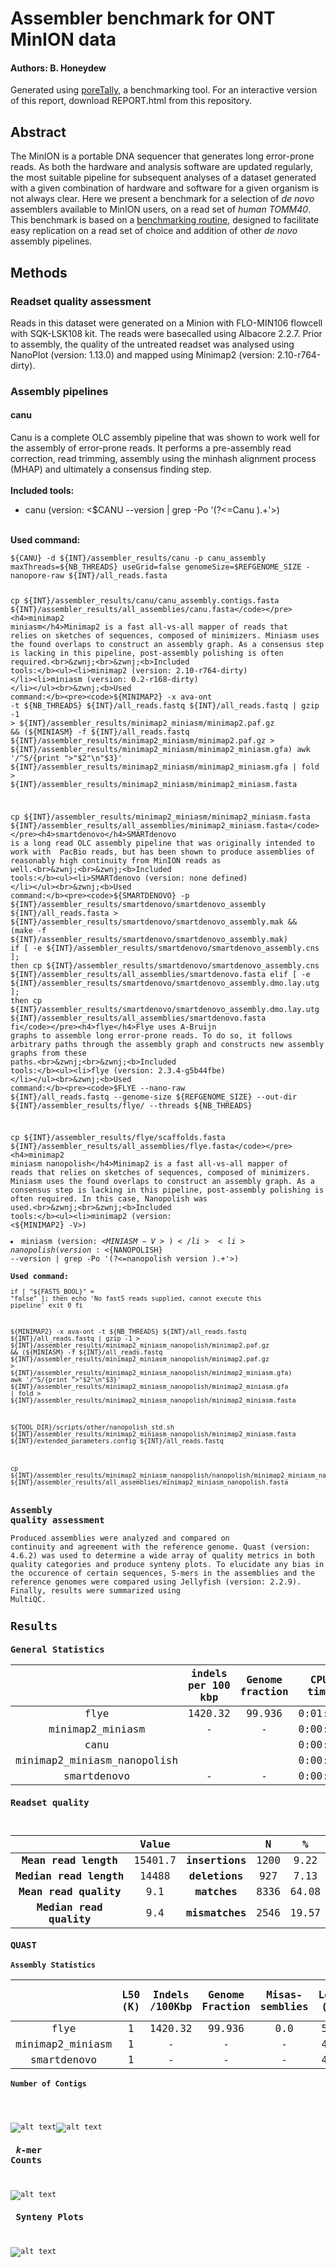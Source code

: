 # Assembler benchmark for ONT MinION data
#### Authors: B. Honeydew
Generated using [poreTally](https://github.com/cvdelannoy/poreTally), a benchmarking tool. For an interactive version of this report, download REPORT.html from this repository.

<h2>Abstract</h2>The MinION is a portable DNA sequencer that generates long error-prone reads. As both the hardware and analysis software are updated regularly, the most suitable pipeline for subsequent analyses of a dataset generated with a given combination of hardware and software for a given organism is not always clear. Here we present a benchmark for a selection of <i>de novo</i> assemblers available to MinION users, on a read set of <i>human TOMM40</i>. This benchmark is based on a <a href=\>benchmarking routine</a>, designed to facilitate easy replication on a read set of choice and addition of other <i>de novo</i> assembly pipelines.<h2>Methods</h2><h3>Readset quality assessment</h3>Reads in this dataset were generated on a Minion with FLO-MIN106 flowcell with SQK-LSK108 kit. The reads were basecalled using Albacore 2.2.7. Prior to assembly, the quality of the untreated readset was analysed using NanoPlot (version: 1.13.0) and mapped using Minimap2 (version: 2.10-r764-dirty).<h3>Assembly pipelines</h3><h4>canu</h4>Canu is a complete OLC assembly pipeline that was shown to work well for the assembly of error-prone  reads. It performs a  pre-assembly read correction, read trimming, assembly using the minhash alignment  process (MHAP) and ultimately a consensus finding step.<br>&zwnj;<br>&zwnj;<b>Included tools:</b><ul><li>canu (version: <$CANU --version | grep -Po '(?<=Canu ).+'>) </li></ul><br>&zwnj;<b>Used command:</b><pre><code>${CANU} -d ${INT}/assembler_results/canu -p canu_assembly maxThreads=${NB_THREADS} useGrid=false genomeSize=$REFGENOME_SIZE -nanopore-raw ${INT}/all_reads.fasta

cp ${INT}/assembler_results/canu/canu_assembly.contigs.fasta ${INT}/assembler_results/all_assemblies/canu.fasta</code></pre><h4>minimap2 miniasm</h4>Minimap2 is a fast all-vs-all mapper of reads that relies on sketches of sequences, composed of minimizers. Miniasm uses the found overlaps to construct an assembly graph. As a consensus step is lacking in this pipeline, post-assembly polishing is often required.<br>&zwnj;<br>&zwnj;<b>Included tools:</b><ul><li>minimap2 (version: 2.10-r764-dirty) </li><li>miniasm (version: 0.2-r168-dirty) </li></ul><br>&zwnj;<b>Used command:</b><pre><code>${MINIMAP2} -x ava-ont -t ${NB_THREADS} ${INT}/all_reads.fastq ${INT}/all_reads.fastq | gzip -1 > ${INT}/assembler_results/minimap2_miniasm/minimap2.paf.gz && (${MINIASM} -f ${INT}/all_reads.fastq ${INT}/assembler_results/minimap2_miniasm/minimap2.paf.gz > ${INT}/assembler_results/minimap2_miniasm/minimap2_miniasm.gfa)
awk '/^S/{print ">"$2"\n"$3}' ${INT}/assembler_results/minimap2_miniasm/minimap2_miniasm.gfa | fold > ${INT}/assembler_results/minimap2_miniasm/minimap2_miniasm.fasta

cp ${INT}/assembler_results/minimap2_miniasm/minimap2_miniasm.fasta ${INT}/assembler_results/all_assemblies/minimap2_miniasm.fasta</code></pre><h4>smartdenovo</h4>SMARTdenovo is a long read OLC assembly pipeline that was originally intended to work with  PacBio reads, but has been shown to produce assemblies of reasonably high continuity from MinION reads as well.<br>&zwnj;<br>&zwnj;<b>Included tools:</b><ul><li>SMARTdenovo (version: none defined) </li></ul><br>&zwnj;<b>Used command:</b><pre><code>${SMARTDENOVO} -p ${INT}/assembler_results/smartdenovo/smartdenovo_assembly ${INT}/all_reads.fasta > ${INT}/assembler_results/smartdenovo/smartdenovo_assembly.mak && (make -f ${INT}/assembler_results/smartdenovo/smartdenovo_assembly.mak)
if [ -e ${INT}/assembler_results/smartdenovo/smartdenovo_assembly.cns ]; then
	cp ${INT}/assembler_results/smartdenovo/smartdenovo_assembly.cns ${INT}/assembler_results/all_assemblies/smartdenovo.fasta
elif [ -e ${INT}/assembler_results/smartdenovo/smartdenovo_assembly.dmo.lay.utg ]; then
	cp ${INT}/assembler_results/smartdenovo/smartdenovo_assembly.dmo.lay.utg ${INT}/assembler_results/all_assemblies/smartdenovo.fasta
fi</code></pre><h4>flye</h4>Flye uses A-Bruijn graphs to assemble long error-prone reads. To do so, it follows arbitrary paths through the assembly graph and constructs new assembly graphs from these paths.<br>&zwnj;<br>&zwnj;<b>Included tools:</b><ul><li>flye (version: 2.3.4-g5b44fbe) </li></ul><br>&zwnj;<b>Used command:</b><pre><code>$FLYE --nano-raw ${INT}/all_reads.fastq --genome-size ${REFGENOME_SIZE} --out-dir ${INT}/assembler_results/flye/ --threads ${NB_THREADS}

cp ${INT}/assembler_results/flye/scaffolds.fasta ${INT}/assembler_results/all_assemblies/flye.fasta</code></pre><h4>minimap2 miniasm nanopolish</h4>Minimap2 is a fast all-vs-all mapper of reads that relies on sketches of sequences, composed of minimizers. Miniasm uses the found overlaps to construct an assembly graph. As a consensus step is lacking in this pipeline, post-assembly polishing is often required. In this case, Nanopolish was used.<br>&zwnj;<br>&zwnj;<b>Included tools:</b><ul><li>minimap2 (version: <${MINIMAP2} -V>) </li><li>miniasm (version: <${MINIASM} -V>) </li><li>nanopolish (version: <${NANOPOLISH} --version | grep -Po '(?<=nanopolish version ).+'>) </li></ul><br>&zwnj;<b>Used command:</b><pre><code>if [ "${FAST5_BOOL}" = "false"  ]; then
	echo 'No fast5 reads supplied, cannot execute this pipeline'
	exit 0
fi

${MINIMAP2} -x ava-ont -t ${NB_THREADS} ${INT}/all_reads.fastq ${INT}/all_reads.fastq | gzip -1 > ${INT}/assembler_results/minimap2_miniasm_nanopolish/minimap2.paf.gz && (${MINIASM} -f ${INT}/all_reads.fastq ${INT}/assembler_results/minimap2_miniasm_nanopolish/minimap2.paf.gz > ${INT}/assembler_results/minimap2_miniasm_nanopolish/minimap2_miniasm.gfa)
awk '/^S/{print ">"$2"\n"$3}' ${INT}/assembler_results/minimap2_miniasm_nanopolish/minimap2_miniasm.gfa | fold > ${INT}/assembler_results/minimap2_miniasm_nanopolish/minimap2_miniasm.fasta

${TOOL_DIR}/scripts/other/nanopolish_std.sh ${INT}/assembler_results/minimap2_miniasm_nanopolish/minimap2_miniasm.fasta ${INT}/extended_parameters.config ${INT}/all_reads.fastq

cp ${INT}/assembler_results/minimap2_miniasm_nanopolish/nanopolish/minimap2_miniasm_nanopolish.fasta ${INT}/assembler_results/all_assemblies/minimap2_miniasm_nanopolish.fasta</code></pre><h3>Assembly quality assessment</h3>Produced assemblies were analyzed and compared on continuity and agreement with the reference genome. Quast (version: 4.6.2) was used to determine a wide array of quality metrics in both quality categories and produce synteny plots. To elucidate any bias in the occurence of certain sequences, 5-mers in the assemblies and the reference genomes were compared using Jellyfish (version: 2.2.9). Finally, results were summarized using MultiQC.<h2>Results</h2><h3>General Statistics</h3><table>
<thead>
<tr><th style="text-align: center;">                           </th><th style="text-align: center;"> indels per 100 kbp </th><th style="text-align: center;"> Genome fraction </th><th style="text-align: center;"> CPU time </th><th style="text-align: center;"> Total length </th><th style="text-align: center;"> mismatches per 100 kbp </th><th style="text-align: center;"> N50 </th></tr>
</thead>
<tbody>
<tr><td style="text-align: center;">           flye            </td><td style="text-align: center;">      1420.32       </td><td style="text-align: center;">     99.936      </td><td style="text-align: center;"> 0:01:22  </td><td style="text-align: center;">    52920     </td><td style="text-align: center;">         409.24         </td><td style="text-align: center;">52920</td></tr>
<tr><td style="text-align: center;">     minimap2_miniasm      </td><td style="text-align: center;">         -          </td><td style="text-align: center;">        -        </td><td style="text-align: center;"> 0:00:00  </td><td style="text-align: center;">    41819     </td><td style="text-align: center;">           -            </td><td style="text-align: center;">41819</td></tr>
<tr><td style="text-align: center;">           canu            </td><td style="text-align: center;">                    </td><td style="text-align: center;">                 </td><td style="text-align: center;"> 0:00:34  </td><td style="text-align: center;">              </td><td style="text-align: center;">                        </td><td style="text-align: center;">     </td></tr>
<tr><td style="text-align: center;">minimap2_miniasm_nanopolish</td><td style="text-align: center;">                    </td><td style="text-align: center;">                 </td><td style="text-align: center;"> 0:00:00  </td><td style="text-align: center;">              </td><td style="text-align: center;">                        </td><td style="text-align: center;">     </td></tr>
<tr><td style="text-align: center;">        smartdenovo        </td><td style="text-align: center;">         -          </td><td style="text-align: center;">        -        </td><td style="text-align: center;"> 0:00:01  </td><td style="text-align: center;">    43959     </td><td style="text-align: center;">           -            </td><td style="text-align: center;">43959</td></tr>
</tbody>
</table><h3>Readset quality</h3>
<table>
<thead>
<tr><th style="text-align: center;">                          </th><th style="text-align: center;"> Value </th><th style="text-align: center;">                 </th><th style="text-align: center;"> N  </th><th style="text-align: center;">  %  </th></tr>
</thead>
<tbody>
<tr><td style="text-align: center;"> <b>Mean read length</b>  </td><td style="text-align: center;">15401.7</td><td style="text-align: center;"><b>insertions</b></td><td style="text-align: center;">1200</td><td style="text-align: center;">9.22 </td></tr>
<tr><td style="text-align: center;"><b>Median read length</b> </td><td style="text-align: center;"> 14488 </td><td style="text-align: center;"><b>deletions</b> </td><td style="text-align: center;">927 </td><td style="text-align: center;">7.13 </td></tr>
<tr><td style="text-align: center;"> <b>Mean read quality</b> </td><td style="text-align: center;">  9.1  </td><td style="text-align: center;"> <b>matches</b>  </td><td style="text-align: center;">8336</td><td style="text-align: center;">64.08</td></tr>
<tr><td style="text-align: center;"><b>Median read quality</b></td><td style="text-align: center;">  9.4  </td><td style="text-align: center;"><b>mismatches</b></td><td style="text-align: center;">2546</td><td style="text-align: center;">19.57</td></tr>
</tbody>
</table><h3>QUAST</h3><h4>Assembly Statistics</h4><table>
<thead>
<tr><th style="text-align: center;">                </th><th style="text-align: center;"> L50 (K) </th><th style="text-align: center;"> Indels /100Kbp </th><th style="text-align: center;"> Genome Fraction </th><th style="text-align: center;"> Misas- semblies </th><th style="text-align: center;"> Length (Mbp) </th><th style="text-align: center;"> N50 (Kbp) </th><th style="text-align: center;"> L75 (K) </th><th style="text-align: center;"> Largest contig (Kbp) </th><th style="text-align: center;"> N75 (Kbp) </th><th style="text-align: center;"> Mismatches /100Kbp </th></tr>
</thead>
<tbody>
<tr><td style="text-align: center;">      flye      </td><td style="text-align: center;">    1    </td><td style="text-align: center;">    1420.32     </td><td style="text-align: center;">     99.936      </td><td style="text-align: center;">       0.0       </td><td style="text-align: center;">    52920     </td><td style="text-align: center;">   52920   </td><td style="text-align: center;">    1    </td><td style="text-align: center;">        52920         </td><td style="text-align: center;">   52920   </td><td style="text-align: center;">       409.24       </td></tr>
<tr><td style="text-align: center;">minimap2_miniasm</td><td style="text-align: center;">    1    </td><td style="text-align: center;">       -        </td><td style="text-align: center;">        -        </td><td style="text-align: center;">        -        </td><td style="text-align: center;">    41819     </td><td style="text-align: center;">   41819   </td><td style="text-align: center;">    1    </td><td style="text-align: center;">        41819         </td><td style="text-align: center;">   41819   </td><td style="text-align: center;">         -          </td></tr>
<tr><td style="text-align: center;">  smartdenovo   </td><td style="text-align: center;">    1    </td><td style="text-align: center;">       -        </td><td style="text-align: center;">        -        </td><td style="text-align: center;">        -        </td><td style="text-align: center;">    43959     </td><td style="text-align: center;">   43959   </td><td style="text-align: center;">    1    </td><td style="text-align: center;">        43959         </td><td style="text-align: center;">   43959   </td><td style="text-align: center;">         -          </td></tr>
</tbody>
</table><h4>Number of Contigs</h4>

![alt text](multiqc_plots/png/mqc_quast_num_contigs_1.png "contig numbers")![alt text](multiqc_plots/png/mqc_quast_num_contigs_1_pc.png "contig percentages")<h3> <i>k</i>-mer Counts</h3>

![alt text](multiqc_plots/png/mqc_jellyfish_kmer_scatterplot.png "kmer plots")<h3> Synteny Plots</h3>

![alt text](multiqc_plots/png/mqc_mummerplot.png "synteny plots")